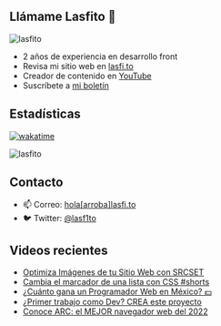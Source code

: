 
## Llámame Lasfito 👋

 
<img src="https://komarev.com/ghpvc/?username=lasfito&label=Profile%20views&color=0e75b6&style=flat" alt="lasfito" /> 

  - 2 años de experiencia en desarrollo front
  - Revisa mi sitio web en [lasfi.to](https://lasfi.to)
  - Creador de contenido en [YouTube](https://www.youtube.com/channel/UCwfeUZwjfNsIFqFURiqkLSw)
  - Suscríbete a <a href="http://s.1-2-3.dev"  target="_blank"> mi boletín </a>
   
## Estadísticas
[![wakatime](https://wakatime.com/badge/user/5f64052e-88c6-4b16-a87a-e9f52142e69a.svg)](https://wakatime.com/@5f64052e-88c6-4b16-a87a-e9f52142e69a)

<img align="center" src="https://github-readme-stats.vercel.app/api/top-langs?username=lasfito&show_icons=true&locale=es&layout=compact&langs_count=4&theme=nord&custom_title=Stack+según+GitHub" alt="lasfito" /> 

## Contacto

- 📫 Correo: <a href='mailto:hola@lasfi.to '> hola[arroba]lasfi.to</a>
- 🐦 Twitter: <a href="https://twitter.com/lasf1to" target="blank"> @lasf1to</a>


## Videos recientes
<!-- BLOG-POST-LIST:START -->
- [Optimiza Imágenes de tu Sitio Web con SRCSET](https://www.youtube.com/watch?v=R2-ZWHU2nxU)
- [Cambia el marcador de una lista con CSS #shorts](https://www.youtube.com/watch?v=TqqVvKG82MM)
- [¿Cuánto gana un Programador Web en México? 💵](https://www.youtube.com/watch?v=cuqL_zoXCQU)
- [¿Primer trabajo como Dev? CREA este proyecto](https://www.youtube.com/watch?v=WxJ73zt3nCk)
- [Conoce ARC: el MEJOR navegador web del 2022](https://www.youtube.com/watch?v=BgE-i2AumLs)
<!-- BLOG-POST-LIST:END -->











  
